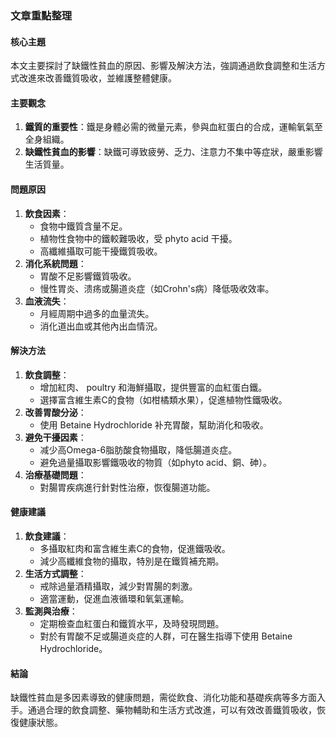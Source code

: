### 文章重點整理

#### 核心主題
本文主要探討了缺鐵性貧血的原因、影響及解決方法，強調通過飲食調整和生活方式改進來改善鐵質吸收，並維護整體健康。

#### 主要觀念
1. **鐵質的重要性**：鐵是身體必需的微量元素，參與血紅蛋白的合成，運輸氧氣至全身組織。
2. **缺鐵性貧血的影響**：缺鐵可導致疲勞、乏力、注意力不集中等症狀，嚴重影響生活質量。

#### 問題原因
1. **飲食因素**：
   - 食物中鐵質含量不足。
   - 植物性食物中的鐵較難吸收，受 phyto acid 干擾。
   - 高纖維攝取可能干擾鐵質吸收。
2. **消化系統問題**：
   - 胃酸不足影響鐵質吸收。
   - 慢性胃炎、溃疡或腸道炎症（如Crohn's病）降低吸收效率。
3. **血液流失**：
   - 月經周期中過多的血量流失。
   - 消化道出血或其他內出血情況。

#### 解決方法
1. **飲食調整**：
   - 增加紅肉、 poultry 和海鮮攝取，提供豐富的血紅蛋白鐵。
   - 選擇富含維生素C的食物（如柑橘類水果），促進植物性鐵吸收。
2. **改善胃酸分泌**：
   - 使用 Betaine Hydrochloride 补充胃酸，幫助消化和吸收。
3. **避免干擾因素**：
   - 减少高Omega-6脂肪酸食物攝取，降低腸道炎症。
   - 避免過量攝取影響鐵吸收的物質（如phyto acid、銅、砷）。
4. **治療基礎問題**：
   - 對腸胃疾病進行針對性治療，恢復腸道功能。

#### 健康建議
1. **飲食建議**：
   - 多攝取紅肉和富含維生素C的食物，促進鐵吸收。
   - 減少高纖維食物的攝取，特別是在鐵質補充期。
2. **生活方式調整**：
   - 戒除過量酒精攝取，減少對胃腸的刺激。
   - 適當運動，促進血液循環和氧氣運輸。
3. **監測與治療**：
   - 定期檢查血紅蛋白和鐵質水平，及時發現問題。
   - 對於有胃酸不足或腸道炎症的人群，可在醫生指導下使用 Betaine Hydrochloride。

#### 結論
缺鐵性貧血是多因素導致的健康問題，需從飲食、消化功能和基礎疾病等多方面入手。通過合理的飲食調整、藥物輔助和生活方式改進，可以有效改善鐵質吸收，恢復健康狀態。